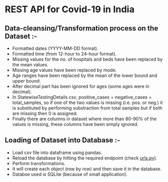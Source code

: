 # REST API for Covid-19 in India

## Data-cleansing/Transformation process on the Dataset :-
 * Formatted dates (YYYY-MM-DD format).
 * Formatted time (from 12-hour to 24-hour format).
 * Missing values for the no. of hospitals and beds have been replaced by the mean values.
 * Missing age values have been replaced by mode.
 * Age ranges have been replaced by the mean of the lower bound and upper bound.
 * After decimal part has been ignored for ages (some ages were in decimal).
 * In StatewiseTestingDetails.csv, positive_cases + negative_cases = total_samples, so if one of the two values is missing (i.e. pos. or neg.) it is substituted by performing substraction from total samples but if both are missing then 0 is assigned.
 * Finally there are columns in dataset where more than 80-90% of the values is missing, these columns have been simply ignored.

## Loading of Dataset into Database :-
 * Load csv file into dataframe using pandas.
 * Reload the database by hitting the required endpoint (check [urls.py](https://github.com/WizArdZ3658/REST-API-for-COVID19-in-INDIA/blob/master/covid_api/covid/urls.py)).
 * Perform transformations.
 * It will create each object (row by row) and then save it in the database.
 * Databse used is SQLite (because of small application).
